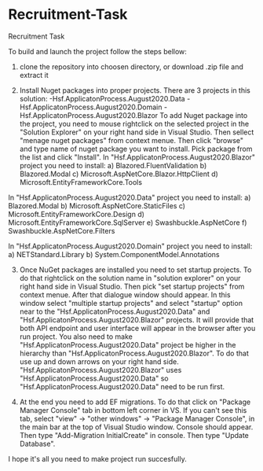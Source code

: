 # Recruitment-Task
Recruitment Task

To build and launch the project follow the steps bellow:
1) clone the repository into choosen directory, or download .zip file and extract it

2) Install Nuget packages into proper projects. There are 3 projects in this solution:
  -Hsf.ApplicatonProcess.August2020.Data 
  -Hsf.ApplicatonProcess.August2020.Domain
  -Hsf.ApplicatonProcess.August2020.Blazor
  To add Nuget package into the project, you need to mouse rightclick on the selected project in the "Solution Explorer" on your right hand side in Visual Studio. Then sellect "menage nuget packages" from context menue. Then click "browse" and type name of nuget package you want to install. Pick package from the list and click "Install".
  In "Hsf.ApplicatonProcess.August2020.Blazor" project you need to install:
  a) Blazored.FluentValidation
  b) Blazored.Modal
  c) Microsoft.AspNetCore.Blazor.HttpClient
  d) Microsoft.EntityFrameworkCore.Tools
  
  In "Hsf.ApplicatonProcess.August2020.Data" project you need to install:
  a) Blazored.Modal
  b) Microsoft.AspNetCore.StaticFiles
  c) Microsoft.EntityFrameworkCore.Design
  d) Microsoft.EntityFrameworkCore.SqlServer
  e) Swashbuckle.AspNetCore
  f) Swashbuckle.AspNetCore.Filters
  
  In "Hsf.ApplicatonProcess.August2020.Domain" project you need to install:
  a) NETStandard.Library
  b) System.ComponentModel.Annotations
  
3) Once NuGet packages are installed you need to set startup projects. To do that rightclick on the solution name in "solution explorer" on your right hand side in Visual Studio. Then pick "set startup projects" from context menue. After that dialogue window should appear. In this window select "multiple startup projects" and select "startup" option near to the "Hsf.ApplicatonProcess.August2020.Data" and "Hsf.ApplicatonProcess.August2020.Blazor" projects. It will provide that both API endpoint and user interface will appear in the browser after you run project. You also need to make "Hsf.ApplicatonProcess.August2020.Data" project be higher in the hierarchy than "Hsf.ApplicatonProcess.August2020.Blazor". To do that use up and down arrows on your right hand side. "Hsf.ApplicatonProcess.August2020.Blazor" uses "Hsf.ApplicatonProcess.August2020.Data" so "Hsf.ApplicatonProcess.August2020.Data" need to be run first.

4) At the end you need to add EF migrations. To do that click on "Package Manager Console" tab in bottom left corner in VS. If you can't see this tab, select "view" -> "other windows" -> "Package Manager Console", in the main bar at the top of Visual Studio window. Console should appear. Then type "Add-Migration InitialCreate" in console. Then type "Update Database". 

I hope it's all you need to make project run succesfully.
